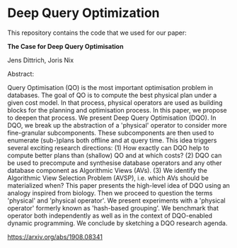 # Deep Query Optimization
This repository contains the code that we used for our paper:

**The Case for Deep Query Optimisation**

Jens Dittrich, Joris Nix

Abstract:

Query Optimisation (QO) is the most important optimisation problem in databases. The goal of QO is to compute the best physical plan under a given cost model. In that process, physical operators are used as building blocks for the planning and optimisation process. In this paper, we propose to deepen that process. We present Deep Query Optimisation (DQO). In DQO, we break up the abstraction of a 'physical' operator to consider more fine-granular subcomponents. These subcomponents are then used to enumerate (sub-)plans both offline and at query time. This idea triggers several exciting research directions: (1) How exactly can DQO help to compute better plans than (shallow) QO and at which costs? (2) DQO can be used to precompute and synthesise database operators and any other database component as Algorithmic Views (AVs). (3) We identify the Algorithmic View Selection Problem (AVSP), i.e. which AVs should be materialized when?
This paper presents the high-level idea of DQO using an analogy inspired from biology. Then we proceed to question the terms 'physical' and 'physical operator'. We present experiments with a 'physical operator' formerly known as 'hash-based grouping'. We benchmark that operator both independently as well as in the context of DQO-enabled dynamic programming. We conclude by sketching a DQO research agenda. 

https://arxiv.org/abs/1908.08341
